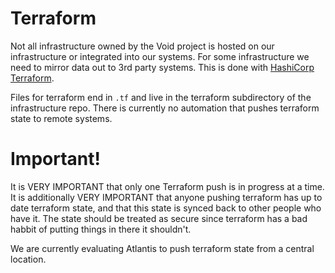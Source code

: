 # Terraform

Not all infrastructure owned by the Void project is hosted on our
infrastructure or integrated into our systems.  For some
infrastructure we need to mirror data out to 3rd party systems.  This
is done with [HashiCorp Terraform](https://terraform.io).

Files for terraform end in `.tf` and live in the terraform
subdirectory of the infrastructure repo.  There is currently no
automation that pushes terraform state to remote systems.

# Important!

It is VERY IMPORTANT that only one Terraform push is in progress at a
time.  It is additionally VERY IMPORTANT that anyone pushing terraform
has up to date terraform state, and that this state is synced back to
other people who have it.  The state should be treated as secure since
terraform has a bad habbit of putting things in there it shouldn't.

We are currently evaluating Atlantis to push terraform state from a
central location.
